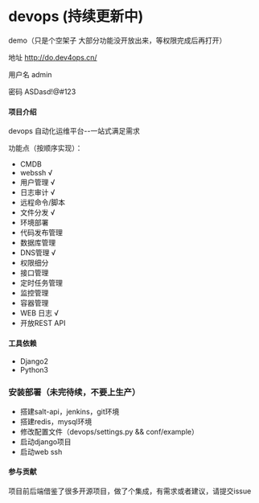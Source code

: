 # devops (持续更新中)

demo（只是个空架子  大部分功能没开放出来，等权限完成后再打开）

地址 http://do.dev4ops.cn/

用户名 admin
   
密码 ASDasd!@#123

#### 项目介绍
devops 自动化运维平台--一站式满足需求

功能点（按顺序实现）：
* CMDB 
* webssh &radic;
* 用户管理 &radic;
* 日志审计 &radic;
* 远程命令/脚本 
* 文件分发 &radic;
* 环境部署 
* 代码发布管理
* 数据库管理 
* DNS管理 &radic;
* 权限细分 
* 接口管理 
* 定时任务管理
* 监控管理
* 容器管理
* WEB 日志 &radic;
* 开放REST API


#### 工具依赖
* Django2
* Python3
### 安装部署（未完待续，不要上生产）
* 搭建salt-api，jenkins，git环境
* 搭建redis，mysql环境
* 修改配置文件（devops/settings.py && conf/example）
* 启动django项目
* 启动web ssh
#### 参与贡献

项目前后端借鉴了很多开源项目，做了个集成，有需求或者建议，请提交issue
